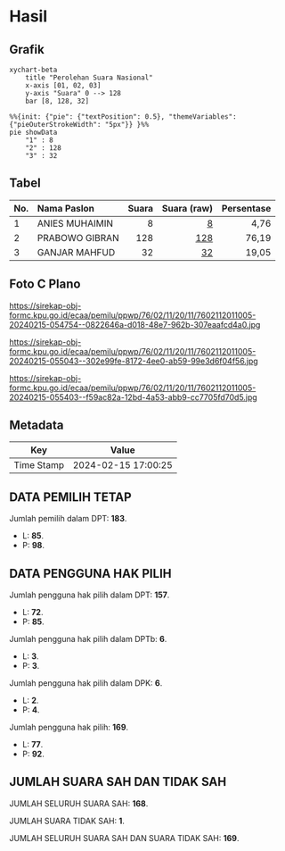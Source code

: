 # Hasil

## Grafik

```mermaid
xychart-beta
    title "Perolehan Suara Nasional"
    x-axis [01, 02, 03]
    y-axis "Suara" 0 --> 128
    bar [8, 128, 32]
```

```mermaid
%%{init: {"pie": {"textPosition": 0.5}, "themeVariables": {"pieOuterStrokeWidth": "5px"}} }%%
pie showData
    "1" : 8
    "2" : 128
    "3" : 32
```

## Tabel

| No. | Nama Paslon    | Suara | Suara (raw) | Persentase |
|:--- |:-------------- | -----:| -----------:| ----------:|
| 1   | ANIES MUHAIMIN | 8     | [8][p-1]    | 4,76       |
| 2   | PRABOWO GIBRAN | 128   | [128][p-2]  | 76,19      |
| 3   | GANJAR MAHFUD  | 32    | [32][p-3]   | 19,05      |


[p-1]: https://github.com/gigit-pemilu/pemilu-2024/blob/main/pilpres/hitung-suara/sub/76-sulawesi-barat/sub/02-mamuju/sub/11-tommo/sub/2011-sandana/sub/005-tps/sub/paslon-1.txt
[p-2]: https://github.com/gigit-pemilu/pemilu-2024/blob/main/pilpres/hitung-suara/sub/76-sulawesi-barat/sub/02-mamuju/sub/11-tommo/sub/2011-sandana/sub/005-tps/sub/paslon-2.txt
[p-3]: https://github.com/gigit-pemilu/pemilu-2024/blob/main/pilpres/hitung-suara/sub/76-sulawesi-barat/sub/02-mamuju/sub/11-tommo/sub/2011-sandana/sub/005-tps/sub/paslon-3.txt

## Foto C Plano

https://sirekap-obj-formc.kpu.go.id/ecaa/pemilu/ppwp/76/02/11/20/11/7602112011005-20240215-054754--0822646a-d018-48e7-962b-307eaafcd4a0.jpg

https://sirekap-obj-formc.kpu.go.id/ecaa/pemilu/ppwp/76/02/11/20/11/7602112011005-20240215-055043--302e99fe-8172-4ee0-ab59-99e3d6f04f56.jpg

https://sirekap-obj-formc.kpu.go.id/ecaa/pemilu/ppwp/76/02/11/20/11/7602112011005-20240215-055403--f59ac82a-12bd-4a53-abb9-cc7705fd70d5.jpg


## Metadata

| Key        | Value               |
| ---------- | ------------------- |
| Time Stamp | 2024-02-15 17:00:25 |


## DATA PEMILIH TETAP

Jumlah pemilih dalam DPT: **183**.
 * L: **85**.
 * P: **98**.

## DATA PENGGUNA HAK PILIH

Jumlah pengguna hak pilih dalam DPT: **157**.
 * L: **72**.
 * P: **85**.

Jumlah pengguna hak pilih dalam DPTb: **6**.
 * L: **3**.
 * P: **3**.

Jumlah pengguna hak pilih dalam DPK: **6**.
 * L: **2**.
 * P: **4**.

Jumlah pengguna hak pilih: **169**.
 * L: **77**.
 * P: **92**.

## JUMLAH SUARA SAH DAN TIDAK SAH

JUMLAH SELURUH SUARA SAH: **168**.

JUMLAH SUARA TIDAK SAH: **1**.

JUMLAH SELURUH SUARA SAH DAN SUARA TIDAK SAH: **169**.


